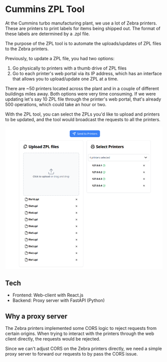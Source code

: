 # Cummins ZPL Tool

At the Cummins turbo manufacturing plant, we use a lot of Zebra printers. These
are printers to print labels for items being shipped out. The format of these
labels are determined by a .zpl file.

The purpose of the ZPL tool is to automate the uploads/updates of ZPL files to
the Zebra printers.

Previously, to update a ZPL file, you had two options:

1. Go physically to printers with a thumb drive of ZPL files
2. Go to each printer's web portal via its IP address, which has an interface
   that allows you to upload/update one ZPL at a time.

There are ~50 printers located across the plant and in a couple of different
buildings miles away. Both options were very time consuming. If we were updating
let's say 10 ZPL file through the printer's web portal, that's already 500
operations, which could take an hour or two.

With the ZPL tool, you can select the ZPLs you'd like to upload and printers to
be updated, and the tool would broadcast the requests to all the printers.

![zpl tool screenshot](/assets/cummins-zpl-tool/screenshot.png)

## Tech

- Frontend: Web-client with React.js
- Backend: Proxy server with FastAPI (Python)

## Why a proxy server

The Zebra printers implemented some CORS logic to reject requests from certain
origins. When trying to interact with the printers through the web client
directly, the requests would be rejected.

Since we can't adjust CORS on the Zebra printers directly, we need a simple
proxy server to forward our requests to by pass the CORS issue.
